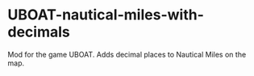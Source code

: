 # UBOAT-nautical-miles-with-decimals
Mod for the game UBOAT. Adds decimal places to Nautical Miles on the map.
